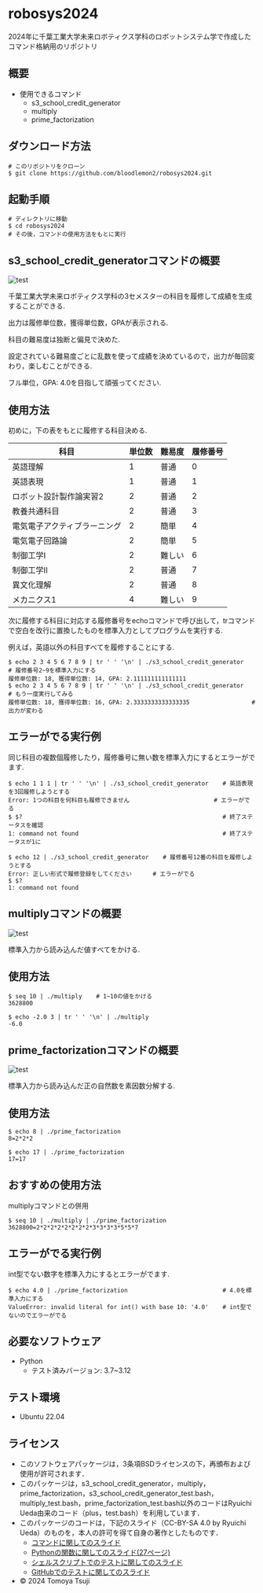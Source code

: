 # robosys2024
2024年に千葉工業大学未来ロボティクス学科のロボットシステム学で作成したコマンド格納用のリポジトリ

## 概要

- 使用できるコマンド
    - s3_school_credit_generator
    - multiply
    - prime_factorization

## ダウンロード方法

```
# このリポジトリをクローン
$ git clone https://github.com/bloodlemon2/robosys2024.git
```

## 起動手順

```
# ディレクトリに移動
$ cd robosys2024
# その後，コマンドの使用方法をもとに実行
```

## s3_school_credit_generatorコマンドの概要
![test](https://github.com/bloodlemon2/robosys2024/actions/workflows/s3_school_credit_generator_test.yml/badge.svg)

千葉工業大学未来ロボティクス学科の3セメスターの科目を履修して成績を生成することができる.

出力は履修単位数，獲得単位数，GPAが表示される.

科目の難易度は独断と偏見で決めた.

設定されている難易度ごとに乱数を使って成績を決めているので，出力が毎回変わり，楽しむことができる.

フル単位，GPA: 4.0を目指して頑張ってください.

## 使用方法

初めに，下の表をもとに履修する科目決める.

| 科目                         | 単位数 | 難易度 | 履修番号 |
| ---------------------------- | ------ | ------ | -------- |
| 英語理解                     | 1      | 普通   | 0        |
| 英語表現                     | 1      | 普通   | 1        |
| ロボット設計製作論実習2      | 2      | 普通   | 2        |
| 教養共通科目                 | 2      | 普通   | 3        |
| 電気電子アクティブラーニング | 2      | 簡単   | 4        |
| 電気電子回路論               | 2      | 簡単   | 5        |
| 制御工学Ⅰ                    | 2      | 難しい | 6        |
| 制御工学Ⅱ                    | 2      | 普通   | 7        |
| 異文化理解                   | 2      | 普通   | 8        |
| メカニクス1                  | 4      | 難しい | 9        |

次に履修する科目に対応する履修番号をechoコマンドで呼び出して，trコマンドで空白を改行に置換したものを標準入力としてプログラムを実行する.

例えば，英語以外の科目すべてを履修することにする.

```
$ echo 2 3 4 5 6 7 8 9 | tr ' ' '\n' | ./s3_school_credit_generator    # 履修番号2~9を標準入力にする
履修単位数: 18, 獲得単位数: 14, GPA: 2.111111111111111
$ echo 2 3 4 5 6 7 8 9 | tr ' ' '\n' | ./s3_school_credit_generator    # もう一度実行してみる
履修単位数: 18, 獲得単位数: 16, GPA: 2.3333333333333335                　# 出力が変わる
```

## エラーがでる実行例
同じ科目の複数個履修したり，履修番号に無い数を標準入力にするとエラーがでます.

```
$ echo 1 1 1 | tr ' ' '\n' | ./s3_school_credit_generator    # 英語表現を3回履修しようとする
Error: 1つの科目を何科目も履修できません                        # エラーがでる
$ $?                                                         # 終了ステータスを確認
1: command not found                                         # 終了ステータスが1に
```
```
$ echo 12 | ./s3_school_credit_generator    # 履修番号12番の科目を履修しようとする
Error: 正しい形式で履修登録をしてください      # エラーがでる
$ $?
1: command not found
```

## multiplyコマンドの概要
![test](https://github.com/bloodlemon2/robosys2024/actions/workflows/multiply_test.yml/badge.svg)

標準入力から読み込んだ値すべてをかける.

## 使用方法

```
$ seq 10 | ./multiply    # 1~10の値をかける
3628800
```
```
$ echo -2.0 3 | tr ' ' '\n' | ./multiply
-6.0
```

## prime_factorizationコマンドの概要
![test](https://github.com/bloodlemon2/robosys2024/actions/workflows/prime_factorization_test.yml/badge.svg)

標準入力から読み込んだ正の自然数を素因数分解する.

## 使用方法

```
$ echo 8 | ./prime_factorization
8=2*2*2
```
```
$ echo 17 | ./prime_factorization
17=17
```
## おすすめの使用方法
multiplyコマンドとの併用

```
$ seq 10 | ./multiply | ./prime_factorization
3628800=2*2*2*2*2*2*2*2*3*3*3*3*5*5*7
```

## エラーがでる実行例
int型でない数字を標準入力にするとエラーがでます.
```
$ echo 4.0 | ./prime_factorization                           # 4.0を標準入力にする
ValueError: invalid literal for int() with base 10: '4.0'    # int型でないのでエラーがでる
```

## 必要なソフトウェア
- Python
    - テスト済みバージョン: 3.7~3.12

## テスト環境
- Ubuntu 22.04

## ライセンス

- このソフトウェアパッケージは，3条項BSDライセンスの下，再頒布および使用が許可されます．
- このパッケージは，s3_school_credit_generator，multiply，prime_factorization，s3_school_credit_generator_test.bash，multiply_test.bash，prime_factorization_test.bash以外のコードはRyuichi Ueda由来のコード（plus，test.bash）を利用しています．
- このパッケージのコードは，下記のスライド（CC-BY-SA 4.0 by Ryuichi Ueda）のものを，本人の許可を得て自身の著作としたものです．
  - [コマンドに関してのスライド](https://ryuichiueda.github.io/slides_marp/robosys2024/lesson3.html)
  - [Pythonの関数に関してのスライド(27ページ)](https://ryuichiueda.github.io/slides_marp/robosys2024/lesson4.html#27)
  - [シェルスクリプトでのテストに関してのスライド](https://ryuichiueda.github.io/slides_marp/robosys2024/lesson6.html)
  - [GitHubでのテストに関してのスライド](https://ryuichiueda.github.io/slides_marp/robosys2024/lesson7.html)
- © 2024 Tomoya Tsuji
